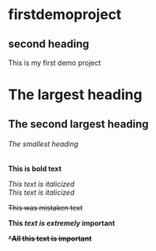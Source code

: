 # firstdemoproject

## second heading
This is my first demo project

# The largest heading
## The second largest heading
###### The smallest heading


**This is bold text**	

*This text is italicized*	
_This text is italicized_

~~This was mistaken text~~	

**This _text is extremely_ important**	

~~***All this text is important**~~
